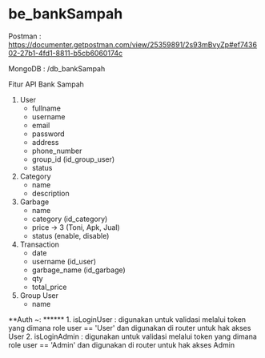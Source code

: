 # be_bankSampah
Postman : https://documenter.getpostman.com/view/25359891/2s93mBvyZp#ef743602-27b1-4fd1-8811-b5cb6060174c 

MongoDB : /db_bankSampah

Fitur API Bank Sampah

1. User
    - fullname
    - username
    - email
    - password
    - address
    - phone_number
    - group_id (id_group_user)
    - status
2. Category
    - name
    - description
3. Garbage
    - name
    - category (id_category)
    - price -> 3 (Toni, Apk, Jual)
    - status (enable, disable)
4. Transaction
    - date
    - username (id_user)
    - garbage_name (id_garbage)
    - qty
    - total_price
5. Group User
    - name

**Auth ~: ******
    1. isLoginUser : digunakan untuk validasi melalui token yang dimana role user == 'User' dan digunakan di router untuk hak akses User
    2. isLoginAdmin : digunakan untuk validasi melalui token yang dimana role user == 'Admin' dan digunakan di router untuk hak akses Admin
